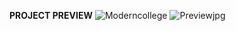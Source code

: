<b>PROJECT PREVIEW</b>
![Moderncollege](https://user-images.githubusercontent.com/96678259/157467248-9d0adad1-cf17-4f0f-ad1b-fb5644018902.jpeg)
![Previewjpg](https://github.com/Atharv-Ghule/HTML-JavaScript/blob/main/PROJECT/Preview.jpg)

